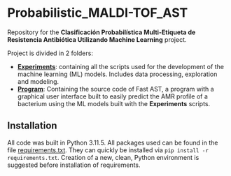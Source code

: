 # Probabilistic_MALDI-TOF_AST

Repository for the **Clasificación Probabilística Multi-Etiqueta de Resistencia Antibiótica Utilizando Machine Learning** project.

Project is divided in 2 folders:

- [**Experiments**](experiments/README.md): containing all the scripts used for the development of the machine learning (ML) models. Includes data processing, exploration and modeling.
- [**Program**](program/README.md): Containing the source code of Fast AST, a program with a graphical user interface built to easily predict the AMR profile of a bacterium using the ML models built with the **Experiments** scripts. 

## Installation

All code was built in Python 3.11.5. All packages used can be found in the file [requirements.txt](requirements.txt). They can quickly be installed via `pip install -r requirements.txt`. Creation of a new, clean, Python environment is suggested before installation of requirements.